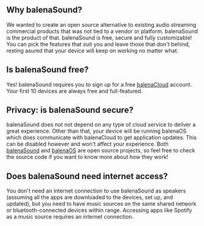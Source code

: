 ## Why balenaSound?
We wanted to create an open source alternative to existing audio streaming commercial products that was not tied to a vendor or platform. balenaSound is the product of that. balenaSound is free, secure and fully customizable! You can pick the features that suit you and leave those that don't behind, resting asured that your device will keep on working no matter what.

## Is balenaSound free?
Yes! balenaSound requires you to sign up for a free [balenaCloud](https://dashboard.balena-cloud.com/signup) account. Your first 10 devices are always
free and full-featured.

## Privacy: is balenaSound secure? 
balenaSound does not not depend on any type of cloud service to deliver a great experience. Other than that, your device will be running balenaOS which does communicate with balenaCloud to get application updates. This can be disabled however and won't affect your experience. Both [balenaSound](https://github.com/balena-labs-projects/balena-sound/) and [balenaOS](https://github.com/balena-os) are open source projects, so feel free to check the source code if you want to know more about how they work!

## Does balenaSound need internet access?
You don't need an internet connection to use balenaSound as speakers (assuming all the apps are downloaded to the devices, set up, and updated), but you need to have music sources on the same shared network or bluetooth-connected devices within range. Accessing apps like Spotify as a music source requires an internet connection.

